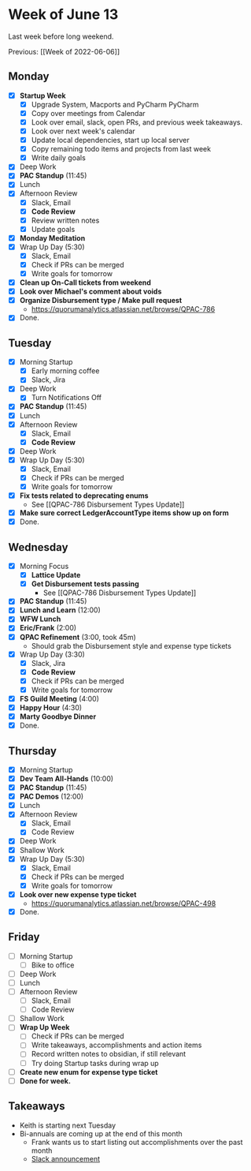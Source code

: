 # Week of June 13
Last week before long weekend.

Previous: [[Week of 2022-06-06]]

## Monday
- [x] **Startup Week**
	- [x] Upgrade System, Macports and PyCharm PyCharm
	- [x] Copy over meetings from Calendar
	- [x] Look over email, slack, open PRs, and previous week takeaways.
	- [x] Look over next week's calendar
	- [x] Update local dependencies, start up local server
	- [x] Copy remaining todo items and projects from last week
	- [x] Write daily goals
- [x] Deep Work
- [x] **PAC Standup** (11:45)
- [x] Lunch
- [x] Afternoon Review
	- [x] Slack, Email
	- [x] **Code Review**
	- [x] Review written notes
	- [x] Update goals
- [x] **Monday Meditation**
- [x] Wrap Up Day (5:30)
	- [x] Slack, Email
	- [x] Check if PRs can be merged
	- [x] Write goals for tomorrow
- [x] **Clean up On-Call tickets from weekend**
- [x] **Look over Michael's comment about voids**
- [x] **Organize Disbursement type / Make pull request**
	- https://quorumanalytics.atlassian.net/browse/QPAC-786
- [x] Done.

## Tuesday
- [x] Morning Startup
	- [x] Early morning coffee
	- [x] Slack, Jira
- [x] Deep Work
	- [x] Turn Notifications Off
- [x] **PAC Standup** (11:45)
- [x] Lunch
- [x] Afternoon Review
	- [x] Slack, Email
	- [x] **Code Review**
- [x] Deep Work
- [x] Wrap Up Day (5:30)
	- [x] Slack, Email
	- [x] Check if PRs can be merged
	- [x] Write goals for tomorrow
- [x] **Fix tests related to deprecating enums**
	- See [[QPAC-786 Disbursement Types Update]]
- [x] **Make sure correct LedgerAccountType items show up on form**
- [x] Done.

## Wednesday
- [x] Morning Focus
	- [x] **Lattice Update**
	- [x] **Get Disbursement tests passing**
		- See [[QPAC-786 Disbursement Types Update]]
- [x] **PAC Standup** (11:45)
- [x] **Lunch and Learn** (12:00)
- [x] **WFW Lunch**
- [x] **Eric/Frank** (2:00)
- [x] **QPAC Refinement** (3:00, took 45m)
	- Should grab the Disbursement style and expense type tickets
- [x] Wrap Up Day (3:30)
	- [x] Slack, Jira
	- [x] **Code Review**
	- [x] Check if PRs can be merged
	- [x] Write goals for tomorrow
- [x] **FS Guild Meeting** (4:00)
- [x] **Happy Hour** (4:30)
- [x] **Marty Goodbye Dinner**
- [x] Done.

## Thursday
 - [x] Morning Startup
 - [x] **Dev Team All-Hands** (10:00)
 - [x] **PAC Standup** (11:45)
 - [x] **PAC Demos** (12:00)
 - [x] Lunch
 - [x] Afternoon Review
	 - [x] Slack, Email
	 - [x] Code Review
 - [x] Deep Work
 - [x] Shallow Work
 - [x] Wrap Up Day (5:30)
	- [x] Slack, Email
	- [x] Check if PRs can be merged
	- [x] Write goals for tomorrow
- [x] **Look over new expense type ticket**
	- https://quorumanalytics.atlassian.net/browse/QPAC-498
- [x] Done.

## Friday
 - [ ] Morning Startup
	 - [ ] Bike to office
 - [ ] Deep Work
 - [ ] Lunch
 - [ ] Afternoon Review
	 - [ ] Slack, Email
	 - [ ] Code Review
 - [ ] Shallow Work
 - [ ] **Wrap Up Week**
	 - [ ] Check if PRs can be merged
	 - [ ] Write takeaways, accomplishments and action items
	 - [ ] Record written notes to obsidian, if still relevant
	 - [ ] Try doing Startup tasks during wrap up
 - [ ] **Create new enum for expense type ticket**
 - [ ] **Done for week.**

## Takeaways
 - Keith is starting next Tuesday
 - Bi-annuals are coming up at the end of this month
	 - Frank wants us to start listing out accomplishments over the past month
	 - [Slack announcement](https://quorumanalytics.slack.com/archives/C04JJQ33T/p1655320361995619)